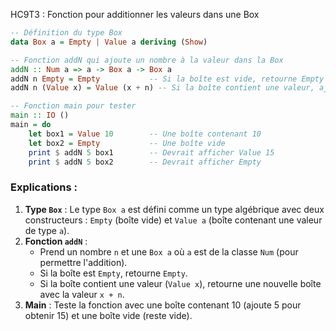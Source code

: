  HC9T3 : Fonction pour additionner les valeurs dans une Box
```haskell
-- Définition du type Box
data Box a = Empty | Value a deriving (Show)

-- Fonction addN qui ajoute un nombre à la valeur dans la Box
addN :: Num a => a -> Box a -> Box a
addN n Empty = Empty           -- Si la boîte est vide, retourne Empty
addN n (Value x) = Value (x + n) -- Si la boîte contient une valeur, ajoute n

-- Fonction main pour tester
main :: IO ()
main = do
    let box1 = Value 10        -- Une boîte contenant 10
    let box2 = Empty           -- Une boîte vide
    print $ addN 5 box1        -- Devrait afficher Value 15
    print $ addN 5 box2        -- Devrait afficher Empty
```

### Explications :
1. **Type `Box`** : Le type `Box a` est défini comme un type algébrique avec deux constructeurs : `Empty` (boîte vide) et `Value a` (boîte contenant une valeur de type `a`).
2. **Fonction `addN`** : 
   - Prend un nombre `n` et une `Box a` où `a` est de la classe `Num` (pour permettre l'addition).
   - Si la boîte est `Empty`, retourne `Empty`.
   - Si la boîte contient une valeur (`Value x`), retourne une nouvelle boîte avec la valeur `x + n`.
3. **Main** : Teste la fonction avec une boîte contenant 10 (ajoute 5 pour obtenir 15) et une boîte vide (reste vide).

